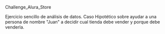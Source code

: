 Challenge_Alura_Store

Ejercicio sencillo de análisis de datos.
Caso Hipotético sobre ayudar a una persona de nombre "Juan" a decidir cual tienda debe vender y porque debe venderla.
